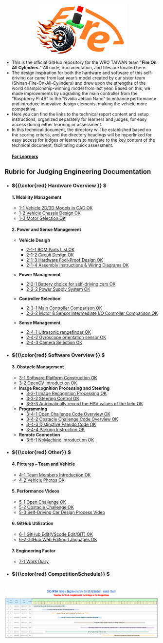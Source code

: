 <div align="center"><img src="./other/img/logo.png" width="300" alt=" logo"></div> 

- This is the official GitHub repository for the WRO TAIWAN team "__Fire On All Cylinders.__" All code, documentation, and files are located here.
- The design inspiration for both the hardware and software of this self-driving car came from last year’s model created by our sister team (Shinan-Fire-On-All-Cylinders) and drew upon the strengths of the world championship-winning model from last year. Based on this, we made improvements by upgrading the main controller from the "Raspberry Pi 4B" to the "Nvidia Jetson Nano" to enhance performance and introduce innovative design elements, making the vehicle more competitive.
- Here you can find the links to the technical report content and setup instructions, organized separately for learners and judges, for easy access during either learning or assessment. 
- In this technical document, the directory will be established based on the scoring criteria, and the directory headings will be hyperlinked for easy access for judges or learners to navigate to the key content of the technical document, facilitating quick assessment.  
    #### [For Learners](learners_contents.md)
## Rubric for Judging Engineering Documentation 
- ###  ${{\color{red} Hardware Overview }} $ 
  #### 1. Mobility Management
    * [1-1 Vehicle 2D/3D Models in CAD OK](models/Vehicle_2D_3D/README.md)
    * [1-2 Vehicle Chassis Design OK](schemes/Vehicle_Chassis_Design/README.md)
    * [1-3 Motor Selection OK](schemes/Motor/README.md)

    
  #### 2. Power and Sense Management
    - __Vehicle Design__
      - [2-1-1 BOM Parts List OK](schemes/Parts_List/README.md)
      - [2-1-2 Circuit Design OK](models/Circuit_Design/README.md)
      - [2-1-3 Hardware Fool-Proof Design OK](schemes/Fool-Proof-Design/README.md) 
      - [2-1-4 Assembly Instructions & Wiring Diagrams OK](schemes/Assembly_Instructions/README.md)    
      
    - __Power Management__
      - [2-2-1 Battery choice for self-driving cars OK](schemes/Battery/README.md)  
      - [2-2-2 Power Supply System OK](schemes/Power_Supply_System/README.md) 
   
    - __Controller Selection__
      - [2-3-1 Main Controller Comparison OK](schemes/Main_Controller_Choosing/README.md)
      - [2-3-2 Motor & Sensor Intermediate I/O Controller Comparison OK](schemes/Motor_Sensor_Controller_Choosing/README.md)
    - __Sense Management__
      - [2-4-1 Ultrasonic rangefinder OK](schemes/HC-SR04/README.md)
      - [2-4-2 Gyroscope orientation sensor OK](schemes/BNO055/README.md)
      - [2-4-3 Camera Selection OK](schemes/Camera/README.md)
  
- ### ${{\color{red} Software Overview }} $ 
  #### 3. Obstacle Management
    - [3-1 Software Platform Construction OK](src/System_Platform_Software/README.md)
    - [3-2 OpenCV Introduction OK](src/OpenCV/README.md)
    - __Image Recognition Processing and Steering__
      - [3-3-1 Image Recognition Processing OK](src/Image_Recognition_Processing/README.md)  
      - [3-3-2 Steering Control OK](src/Steering_Control/README.md) 
      - [3-3-3 Automatically record the HSV values of the field OK](src/Automatically_record_HSV/README.md)
    - __Programming__
      - [3-4-1 Open Challenge Code Overview OK](src/Programming/Open_Challenge/README.md)
      - [3-4-2 Obstacle Challenge Code Overview OK](src/Programming/Obstacle_Challenge/README.md)
      - [3-4-3 Distinctive Pseudo Code OK](src/Distinctive_Pseudo_Code/README.md)
      - [3-4-4 Parking Instruction OK](src/parking/README.md)
    - __Remote Connection__
      - [3-5-1 NoMachine Introduction OK](other/NoMachine/README.md)
- ### ${{\color{red} Other}} $
  #### 4. Pictures – Team and Vehicle
    - [4-1 Team Members Introduction OK](t-photos/README.md)
    - [4-2 Vehicle Photos OK](v-photos/README.md)  
  #### 5. Performance Videos
    - [5-1 Open Challenge OK](video/Open_Challenge/video.md)
    - [5-2 Obstacle Challenge OK](video/Obstacle_Challenge/video.md)
    - [5-3 Self-Driving Car Design Process Video](video/Design_Process_Video/video.md)
  #### 6. GitHub Utilization
    - [6-1 GitHub Edit(VScode Edit/GIT) OK](src/GitHub_Edit/README.md)
    - [6-2 GitHub Web Editing Languages OK](src/GitHub_Languages/README.md)  
  #### 7. Engineering Factor  
    - [7-1 Work Diary](other/work_diary/README.md)
- ### ${{\color{red} CompetitionSchedule}} $  
# <div align="center">![Competition Schedule Gantt](./other/img/gantt.png)</div> 

